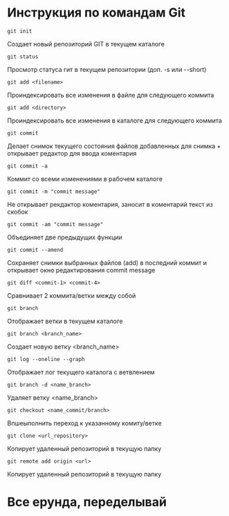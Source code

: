 # Инструкция по командам Git

```
git init
```
Создает новый репозиторий GIT в текущем каталоге
```
git status
```
Просмотр статуса гит в текущем репозитории (доп. -s или --short)
```
git add <filename>
```
Проиндексировать все изменения в файле <filename> для следующего коммита
```
git add <directory>
```
Проиндексировать все изменения в каталоге <directory> для следующего коммита
```
git commit
```
Делает снимок текущего состояния файлов добавленных для снимка + открывает редактор для ввода коментария
```
git commit -a
```
Коммит со всеми изменениями в рабочем каталоге
```
git commit -m "commit message"
```
Не открывает рекдактор коментария, заносит в коментарий текст из скобок
```
git commit -am "commit message"
```
Объединяет две предыдущих функции
```
git commit --amend
```
Сохраняет снимки выбранных файлов (add) в последний коммит и открывает окно редактирования commit message
```
git diff <commit-1> <commit-4>
```
Сравнивает 2 коммита/ветки между собой
```
git branch
```
Отображает ветки в текущем каталоге
```
git branch <branch_name>
```
Создает новую ветку <branch_name>
```
git log --oneline --graph
```
Отображает лог текущего каталога с ветвлением
```
git branch -d <name_branch>
```
Удаляет ветку <name_branch>
```
git checkout <name_commit/branch>
```
Впшеыполнить переход к указанному комиту/ветке
```
git clone <url_repository>
```
Копирует удаленный репозиторий в текущую папку
```
git remote add origin <url>
```
Копирует удаленный репозиторий в текущую папку
# Все ерунда, переделывай
